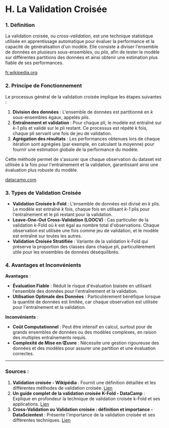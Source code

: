 # **H. La Validation Croisée**

### **1. Définition**

La validation croisée, ou *cross-validation*, est une technique statistique utilisée en apprentissage automatique pour évaluer la performance et la capacité de généralisation d'un modèle. Elle consiste à diviser l'ensemble de données en plusieurs sous-ensembles, ou *plis*, afin de tester le modèle sur différentes partitions des données et ainsi obtenir une estimation plus fiable de ses performances.

[fr.wikipedia.org](https://fr.wikipedia.org/wiki/Validation_crois%C3%A9e?utm_source=chatgpt.com)

### **2. Principe de Fonctionnement**

Le processus général de la validation croisée implique les étapes suivantes :

1. **Division des données** : L'ensemble de données est partitionné en *k* sous-ensembles égaux, appelés *plis*.
2. **Entraînement et validation** : Pour chaque pli, le modèle est entraîné sur *k-1* plis et validé sur le pli restant. Ce processus est répété *k* fois, chaque pli servant une fois de jeu de validation.
3. **Agrégation des résultats** : Les performances obtenues lors de chaque itération sont agrégées (par exemple, en calculant la moyenne) pour fournir une estimation globale de la performance du modèle.

Cette méthode permet de s'assurer que chaque observation du dataset est utilisée à la fois pour l'entraînement et la validation, garantissant ainsi une évaluation plus robuste du modèle.

[datacamp.com](https://www.datacamp.com/fr/tutorial/k-fold-cross-validation?utm_source=chatgpt.com)

### **3. Types de Validation Croisée**

- **Validation Croisée k-Fold** : L'ensemble de données est divisé en *k* plis. Le modèle est entraîné *k* fois, chaque fois en utilisant *k-1* plis pour l'entraînement et le pli restant pour la validation.
- **Leave-One-Out Cross-Validation (LOOCV)** : Cas particulier de la validation k-Fold où *k* est égal au nombre total d'observations. Chaque observation est utilisée une fois comme jeu de validation, et le modèle est entraîné sur toutes les autres.
- **Validation Croisée Stratifiée** : Variante de la validation k-Fold qui préserve la proportion des classes dans chaque pli, particulièrement utile pour les ensembles de données déséquilibrés.

### **4. Avantages et Inconvénients**

**Avantages** :

- **Évaluation Fiable** : Réduit le risque d'évaluation biaisée en utilisant l'ensemble des données pour l'entraînement et la validation.
- **Utilisation Optimale des Données** : Particulièrement bénéfique lorsque la quantité de données est limitée, car chaque observation est utilisée pour l'entraînement et la validation.

**Inconvénients** :

- **Coût Computationnel** : Peut être intensif en calcul, surtout pour de grands ensembles de données ou des modèles complexes, en raison des multiples entraînements requis.
- **Complexité de Mise en Œuvre** : Nécessite une gestion rigoureuse des données et des modèles pour assurer une partition et une évaluation correctes.

---

### **Sources :**

1. **Validation croisée - Wikipédia** : Fournit une définition détaillée et les différentes méthodes de validation croisée. [Lien](https://fr.wikipedia.org/wiki/Validation_crois%C3%A9e)
2. **Un guide complet de la validation croisée K-Fold - DataCamp** : Explique en profondeur la technique de validation croisée k-Fold et ses applications. [Lien](https://www.datacamp.com/fr/tutorial/k-fold-cross-validation)
3. **Cross-Validation ou Validation croisée : définition et importance - DataScientest** : Présente l'importance de la validation croisée et ses différentes techniques. [Lien](https://datascientest.com/cross-validation)